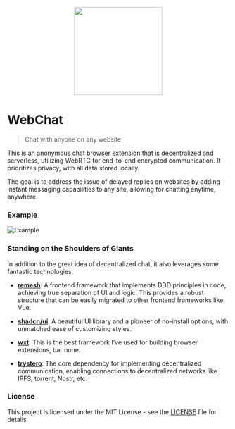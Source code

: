 <p align="center">
  <img src="https://github.com/molvqingtai/WebChat/blob/master/src/public/logo.png" width="200px"/>
</p>


# WebChat

> Chat with anyone on any website





This is an anonymous chat browser extension that is decentralized and serverless, utilizing WebRTC for end-to-end encrypted communication. It prioritizes privacy, with all data stored locally.

 The goal is to address the issue of delayed replies on websites by adding instant messaging capabilities to any site, allowing for chatting anytime, anywhere.



### Example

![Example](https://github.com/molvqingtai/WebChat/blob/master/src/public/Example.png)





### Standing on the Shoulders of Giants

In addition to the great idea of decentralized chat, it also leverages some fantastic technologies.

* **[remesh](https://github.com/remesh-js/remesh)**: A frontend framework that implements DDD principles in code, achieving true separation of UI and logic. This provides a robust structure that can be easily migrated to other frontend frameworks like Vue.

* **[shadcn/ui](https://ui.shadcn.com/)**: A beautiful UI library and a pioneer of no-install options, with unmatched ease of customizing styles.

* **[wxt](https://wxt.dev/)**: This is the best framework I’ve used for building browser extensions, bar none.

* **[trystero](https://github.com/dmotz/trystero)**: The core dependency for implementing decentralized communication, enabling connections to decentralized networks like IPFS, torrent, Nostr, etc.



### License

This project is licensed under the MIT License - see the [LICENSE](https://github.com/molvqingtai/WebChat/blob/master/LICENSE) file for details
